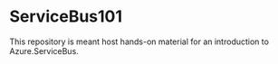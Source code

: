 # ServiceBus101
This repository is meant host hands-on material for an introduction to Azure.ServiceBus.
